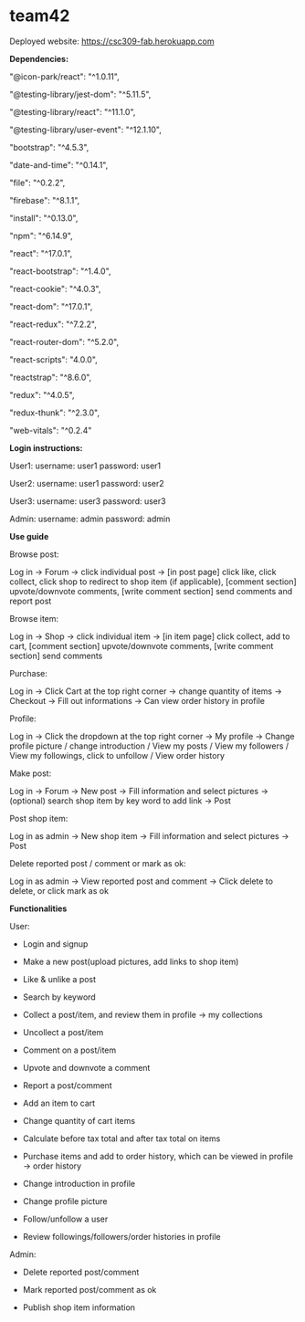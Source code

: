 # team42

Deployed website: https://csc309-fab.herokuapp.com

**Dependencies:**

"@icon-park/react": "^1.0.11",

"@testing-library/jest-dom": "^5.11.5",

"@testing-library/react": "^11.1.0",

"@testing-library/user-event": "^12.1.10",

"bootstrap": "^4.5.3",

"date-and-time": "^0.14.1",

"file": "^0.2.2",

"firebase": "^8.1.1",

"install": "^0.13.0",

"npm": "^6.14.9",

"react": "^17.0.1",

"react-bootstrap": "^1.4.0",

"react-cookie": "^4.0.3",

"react-dom": "^17.0.1",

"react-redux": "^7.2.2",

"react-router-dom": "^5.2.0",

"react-scripts": "4.0.0",

"reactstrap": "^8.6.0",

"redux": "^4.0.5",

"redux-thunk": "^2.3.0",

"web-vitals": "^0.2.4"

**Login instructions:**

User1: username: user1 password: user1

User2: username: user1 password: user2

User3: username: user3 password: user3

Admin: username: admin password: admin

**Use guide**

Browse post:

Log in -> Forum -> click individual post -> [in post page] click like, click collect, click shop to redirect to shop item (if applicable), [comment section] upvote/downvote comments, [write comment section] send comments and report post

Browse item:

Log in -> Shop -> click individual item -> [in item page] click collect, add to cart, [comment section] upvote/downvote comments, [write comment section] send comments

Purchase:

Log in -> Click Cart at the top right corner -> change quantity of items -> Checkout -> Fill out informations -> Can view order history in profile

Profile:

Log in -> Click the dropdown at the top right corner -> My profile -> Change profile picture / change introduction / View my posts / View my followers / View my followings, click to unfollow / View order history

Make post:

Log in -> Forum -> New post -> Fill information and select pictures -> (optional) search shop item by key word to add link -> Post

Post shop item:

Log in as admin -> New shop item -> Fill information and select pictures -> Post

Delete reported post / comment or mark as ok:

Log in as admin -> View reported post and comment -> Click delete to delete, or click mark as ok


**Functionalities**

User:

- Login and signup

- Make a new post(upload pictures, add links to shop item)

- Like & unlike a post

- Search by keyword

- Collect a post/item, and review them in profile -> my collections

- Uncollect a post/item

- Comment on a post/item

- Upvote and downvote a comment

- Report a post/comment

- Add an item to cart

- Change quantity of cart items

- Calculate before tax total and after tax total on items

- Purchase items and add to order history, which can be viewed in profile -> order history

- Change introduction in profile

- Change profile picture

- Follow/unfollow a user

- Review followings/followers/order histories in profile

Admin:

- Delete reported post/comment

- Mark reported post/comment as ok

- Publish shop item information


